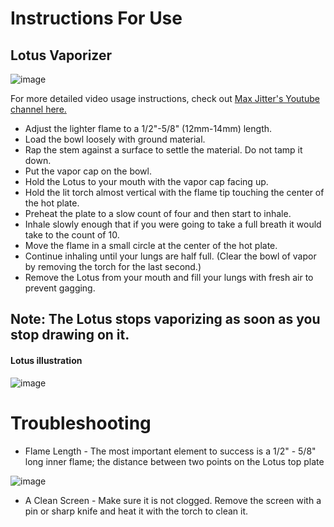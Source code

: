 # Instructions For Use
## Lotus Vaporizer

![image](https://user-images.githubusercontent.com/104687767/167318999-2d71c825-5ecc-4025-b21e-0b84eaf404b6.png)

For more detailed video usage instructions, check out [Max Jitter's Youtube channel here.](http://www.youtube.com/user/MaxJitter1)


- Adjust the lighter flame to a 1/2"-5/8" (12mm-14mm) length. 
- Load the bowl loosely with ground material. 
- Rap the stem against a surface to settle the material. Do not tamp it down.
- Put the vapor cap on the bowl.
- Hold the Lotus to your mouth with the vapor cap facing up. 
- Hold the lit torch almost vertical with the flame tip touching the center of the hot plate.
- Preheat the plate to a slow count of four and then start to inhale. 
- Inhale slowly enough that if you were going to take a full breath it would take to the count of 10.
- Move the flame in a small circle at the center of the hot plate.
- Continue inhaling until your lungs are half full. (Clear the bowl of vapor by removing the torch for the last second.)
- Remove the Lotus from your mouth and fill your lungs with fresh air to prevent gagging.

## Note: The Lotus stops vaporizing as soon as you stop drawing on it.
#### Lotus illustration

![image](https://user-images.githubusercontent.com/104687767/167318889-1189b0f5-1b4d-4dcf-86ea-9b73d41473ca.png)


# Troubleshooting

- Flame Length - The most important element to success is a 1/2" - 5/8" long inner flame; the distance between two points on the Lotus top plate

![image](https://user-images.githubusercontent.com/104687767/167318912-8fd8867a-5def-49bd-aa21-f92d1c0232ce.png)

- A Clean Screen - Make sure it is not clogged. Remove the screen with a pin or sharp knife and heat it with the torch to clean it.

